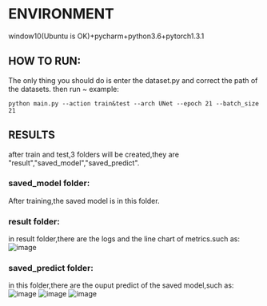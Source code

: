 # ENVIRONMENT
window10(Ubuntu is OK)+pycharm+python3.6+pytorch1.3.1  

## HOW TO RUN:
The only thing you should do is enter the dataset.py and correct the path of the datasets.
then run ~
example:
```
python main.py --action train&test --arch UNet --epoch 21 --batch_size 21 
```
## RESULTS
after train and test,3 folders will be created,they are "result","saved_model","saved_predict".

### saved_model folder:
After training,the saved model is in this folder.

### result folder:
in result folder,there are the logs and the line chart of metrics.such as:
![image](https://github.com/Andy-zhujunwen/UNET-ZOO/blob/master/linechart.png)

### saved_predict folder:
in this folder,there are the ouput predict of the saved model,such as:
![image](https://github.com/Andy-zhujunwen/UNET-ZOO/blob/master/eye.png)
![image](https://github.com/Andy-zhujunwen/UNET-ZOO/blob/master/lung.png)
![image](https://github.com/Andy-zhujunwen/UNET-ZOO/blob/master/cell.png)

